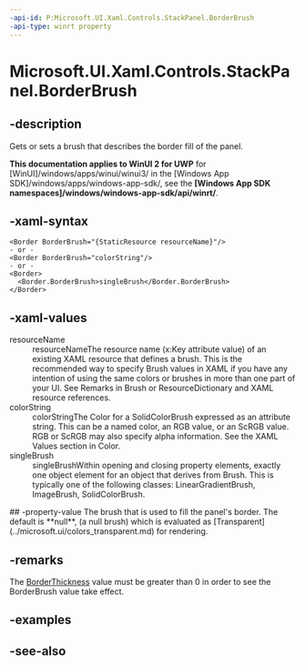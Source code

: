```yaml
---
-api-id: P:Microsoft.UI.Xaml.Controls.StackPanel.BorderBrush
-api-type: winrt property
---
```


<!-- Property syntax
public Windows.UI.Xaml.Media.Brush BorderBrush { get;  set; }
-->

# Microsoft.UI.Xaml.Controls.StackPanel.BorderBrush

## -description
Gets or sets a brush that describes the border fill of the panel.

**This documentation applies to WinUI 2 for UWP** for [WinUI]/windows/apps/winui/winui3/ in the [Windows App SDK]/windows/apps/windows-app-sdk/, see the **[Windows App SDK namespaces]/windows/windows-app-sdk/api/winrt/**.

## -xaml-syntax
```xaml
<Border BorderBrush="{StaticResource resourceName}"/>
- or -
<Border BorderBrush="colorString"/>
- or -
<Border>
  <Border.BorderBrush>singleBrush</Border.BorderBrush>
</Border>

```


## -xaml-values
<dl><dt>resourceName</dt><dd>resourceNameThe resource name (x:Key attribute value) of an existing XAML resource that defines a brush. This is the recommended way to specify Brush values in XAML if you have any intention of using the same colors or brushes in more than one part of your UI. See Remarks in Brush or ResourceDictionary and XAML resource references.</dd>
<dt>colorString</dt><dd>colorStringThe Color for a SolidColorBrush expressed as an attribute string. This can be a named color, an RGB value, or an ScRGB value. RGB or ScRGB may also specify alpha information. See the XAML Values section in Color.</dd>
<dt>singleBrush</dt><dd>singleBrushWithin opening and closing property elements, exactly one object element for an object that derives from Brush. This is typically one of the following classes: LinearGradientBrush, ImageBrush, SolidColorBrush.</dd>
</dl>
## -property-value
The brush that is used to fill the panel's border. The default is **null**, (a null brush) which is evaluated as [Transparent](../microsoft.ui/colors_transparent.md) for rendering.

## -remarks
The [BorderThickness](stackpanel_borderthickness.md) value must be greater than 0 in order to see the BorderBrush value take effect.

## -examples

## -see-also
